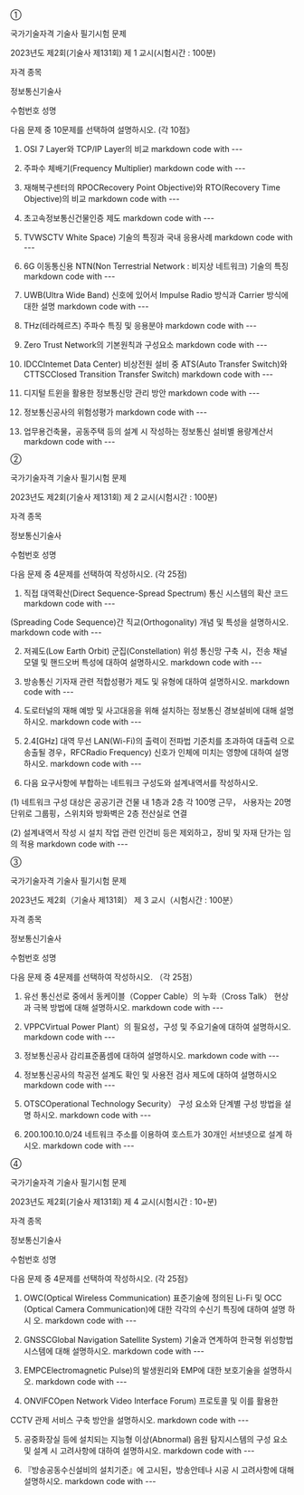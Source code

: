 ①

국가기술자격 기술사 필기시험 문제

2023년도 제2회(기술사 제131회)            제 1 교시(시험시간 : 100분)


자격 종목

정보통신기술사

수험번호          성명

다음 문제 중 10문제를 선택하여 설명하시오. (각 10점》

1. OSI 7 Layer와 TCP/IP Layer의 비교   markdown code with ---

2. 주파수 체배기(Frequency Multiplier)   markdown code with ---

3. 재해복구센터의 RPOCRecovery Point Objective)와 RTO(Recovery Time
Objective)의 비교   markdown code with ---

4. 초고속정보통신건물인증 제도   markdown code with ---

5. TVWSCTV White Space) 기술의 특징과 국내 응용사례   markdown code with ---

6. 6G 이동통신용 NTN(Non Terrestrial Network : 비지상 네트워크) 기술의 특징   markdown code with ---

7.  UWB(Ultra Wide Band) 신호에 있어서 Impulse Radio 방식과 Carrier 방식에
대한 설명   markdown code with ---

8. THz(테라헤르츠) 주파수 특징 및 응용분야   markdown code with ---

9. Zero Trust Network의 기본원칙과 구성요소   markdown code with ---

10. IDCCIntemet Data Center) 비상전원 설비 중 ATS(Auto Transfer Switch)와
CTTSCClosed Transition Transfer Switch)   markdown code with ---

11. 디지털 트윈을 활용한 정보통신망 관리 방안   markdown code with ---

12. 정보통신공사의 위험성평가   markdown code with ---

13. 업무용건축물，공동주택 등의 설계 시 작성하는 정보통신 설비별 용량계산서   markdown code with ---


②

국가기술자격 기술사 필기시험 문제

2023년도 제2회(기술사 제131회)            제 2 교시(시험시간 : 100분)


자격 종목

정보통신기술사

수험번호          성명

다음 문제 중 4문제를 선택하여 작성하시오. (각 25점)

1.  직접 대역확산(Direct Sequence-Spread Spectrum) 통신 시스템의 확산 코드   markdown code with ---

(Spreading Code Sequence)간 직교(Orthogonality) 개념 및 특성을 설명하시오.   markdown code with ---

2.  저궤도(Low Earth Orbit) 군집(Constellation) 위성 통신망 구축 시，전송 채널
모델  및 핸드오버 특성에 대하여 설명하시오.   markdown code with ---

3. 방송통신 기자재 관련 적합성평가 제도 및 유형에 대하여 설명하시오.   markdown code with ---

4.  도로터널의 재해 예방 및 사고대응을 위해 설치하는 정보통신 경보설비에
대해 설명하시오.   markdown code with ---

5.  2.4[GHz] 대역 무선 LAN(Wi-Fi)의 출력이 전파법 기준치를 초과하여 대출력
으로 송출될 경우，RFCRadio Frequency) 신호가 인체에 미치는 영향에 대하여
설명하시오.   markdown code with ---

6. 다음 요구사항에 부합하는 네트워크 구성도와 설계내역서를 작성하시오. 

(1) 네트워크 구성 대상은 공공기관 건물 내 1층과 2층 각 100명 근무，
사용자는 20명 단위로 그룹핑，스위치와 방화벽은 2층 전산실로 연결

(2) 설계내역서 작성 시 설치 작업 관련 인건비 등은 제외하고，장비 및
자재 단가는 임의 적용
   markdown code with ---

③

국가기술자격 기술사 필기시험 문제

2023년도 제2회（기술사 제131회）           제 3 교시（시험시간 : 100분）


자격 종목

정보통신기술사

수험번호          성명

다음 문제 중 4문제를 선택하여 작성하시오. （각 25점）

1. 유선 통신선로 중에서 동케이블（Copper Cable）의 누화（Cross Talk） 현상과 극복
방법에 대해 설명하시오.   markdown code with ---

2. VPPCVirtual Power Plant）의 필요성，구성 및 주요기술에 대하여 설명하시오.   markdown code with ---

3. 정보통신공사 감리표준품셈에 대하여 설명하시오.   markdown code with ---

4. 정보통신공사의 착공전 설계도 확인 및 사용전 검사 제도에 대하여 설명하시오   markdown code with ---

5. OTSCOperational Technology Security） 구성 요소와 단계별 구성 방법을 설명
하시오.   markdown code with ---

6.  200.100.10.0/24 네트워크 주소를 이용하여 호스트가 30개인 서브넷으로 설계
하시오.   markdown code with ---


④

국가기술자격 기술사 필기시험 문제

2023년도 제2회(기술사 제131회)             제 4 교시(시험시간 : 10◦분)


자격 종목

정보통신기술사

수험번호          성명

다음 문제 중 4문제를 선택하여 작성하시오. (각 25점》

1.  OWC(Optical  Wireless  Communication)  표준기술에  정의된  Li-Fi  및  OCC
(Optical Camera Communication)에 대한 각각의 수신기 특징에 대하여 설명
하시 오.   markdown code with ---

2.  GNSSCGlobal Navigation Satellite System) 기술과 연계하여 한국형 위성항법
시스템에  대해 설명하시오.   markdown code with ---

3. EMPCElectromagnetic Pulse)의 발생원리와 EMP에 대한 보호기술을 설명하시오.   markdown code with ---

4.  ONVIFCOpen  Network  Video  Interface  Forum)  프로토콜  및  이를  활용한

CCTV 관제 서비스 구축 방안을 설명하시오.   markdown code with ---

5.  공중화장실 등에 설치되는 지능형 이상(Abnormal) 음원 탐지시스템의 구성
요소  및 설계 시 고려사항에 대하여 설명하시오.   markdown code with ---

6. 『방송공동수신설비의 설치기준』에 고시된，방송안테나 시공 시 고려사항에
대해 설명하시오.   markdown code with ---

